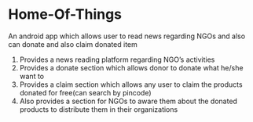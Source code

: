 # Home-Of-Things
An android app which allows user to read news regarding NGOs and also can donate and also claim donated item
 1. Provides a news reading platform regarding NGO’s activities
 2. Provides a donate section which allows donor to donate what he/she want to
 3. Provides a claim section which allows any user to claim the products donated for free(can search by pincode)
 4. Also provides a section for NGOs to aware them about the donated products to distribute them in their organizations  

